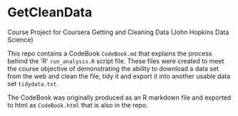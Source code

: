 # GetCleanData
Course Project for Coursera Getting and Cleaning Data (John Hopkins Data Science)

This repo contains a CodeBook `CodeBook.md` that explains the process behind the 'R' `run_analysis.R` script file.
These files were created to meet the course objective of demonstrating the ability to download a data set from the web and 
clean the file, tidy it and export it into another usable data set `tidydata.txt`.

The CodeBook was originally produced as an R markdown file and exported to html as `CodeBook.html` that is also in the repo.
